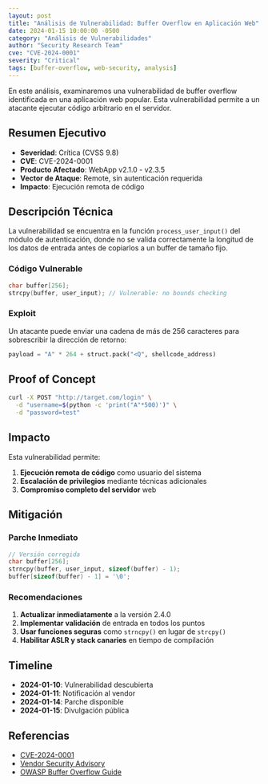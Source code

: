 ```yaml
---
layout: post
title: "Análisis de Vulnerabilidad: Buffer Overflow en Aplicación Web"
date: 2024-01-15 10:00:00 -0500
category: "Análisis de Vulnerabilidades"
author: "Security Research Team"
cve: "CVE-2024-0001"
severity: "Critical"
tags: [buffer-overflow, web-security, analysis]
---
```


En este análisis, examinaremos una vulnerabilidad de buffer overflow identificada en una aplicación web popular. Esta vulnerabilidad permite a un atacante ejecutar código arbitrario en el servidor.

## Resumen Ejecutivo

- **Severidad**: Crítica (CVSS 9.8)
- **CVE**: CVE-2024-0001
- **Producto Afectado**: WebApp v2.1.0 - v2.3.5
- **Vector de Ataque**: Remote, sin autenticación requerida
- **Impacto**: Ejecución remota de código

## Descripción Técnica

La vulnerabilidad se encuentra en la función `process_user_input()` del módulo de autenticación, donde no se valida correctamente la longitud de los datos de entrada antes de copiarlos a un buffer de tamaño fijo.

### Código Vulnerable

```c
char buffer[256];
strcpy(buffer, user_input); // Vulnerable: no bounds checking
```

### Exploit

Un atacante puede enviar una cadena de más de 256 caracteres para sobrescribir la dirección de retorno:

```python
payload = "A" * 264 + struct.pack("<Q", shellcode_address)
```

## Proof of Concept

```bash
curl -X POST "http://target.com/login" \
  -d "username=$(python -c 'print("A"*500)')" \
  -d "password=test"
```

## Impacto

Esta vulnerabilidad permite:

1. **Ejecución remota de código** como usuario del sistema
2. **Escalación de privilegios** mediante técnicas adicionales
3. **Compromiso completo del servidor** web

## Mitigación

### Parche Inmediato

```c
// Versión corregida
char buffer[256];
strncpy(buffer, user_input, sizeof(buffer) - 1);
buffer[sizeof(buffer) - 1] = '\0';
```

### Recomendaciones

1. **Actualizar inmediatamente** a la versión 2.4.0
2. **Implementar validación** de entrada en todos los puntos
3. **Usar funciones seguras** como `strncpy()` en lugar de `strcpy()`
4. **Habilitar ASLR y stack canaries** en tiempo de compilación

## Timeline

- **2024-01-10**: Vulnerabilidad descubierta
- **2024-01-11**: Notificación al vendor
- **2024-01-14**: Parche disponible
- **2024-01-15**: Divulgación pública

## Referencias

- [CVE-2024-0001](https://cve.mitre.org/cgi-bin/cvename.cgi?name=CVE-2024-0001)
- [Vendor Security Advisory](https://example.com/security/advisory-001)
- [OWASP Buffer Overflow Guide](https://owasp.org/www-community/vulnerabilities/Buffer_Overflow) 